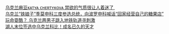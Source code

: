   
[乌克兰麻豆ᴋᴀᴛʏᴀ ᴄʜᴇʀᴛʏᴋᴏᴠᴀ 禁欲的气质很让人着迷了 ​](http://www.dianyue.me/archives/323/wkv1ljdteg0z0n8v/)  
[乌克兰“铁娘子”季莫申科三度参选总统，向波罗申科喊话“回家经营自己的糖果店”](http://www.dianyue.me/archives/284/064i4jekb6ls6549/)  
[玩命耍酷？ 乌克兰两男子跳入地铁轨道寻刺激](http://www.dianyue.me/archives/284/g3pb5wdv312947ap/)  
[湖人末位签选中乌克兰科比！成名已久的天才](http://www.dianyue.me/archives/323/3hy3m668tlo2jmfd/)